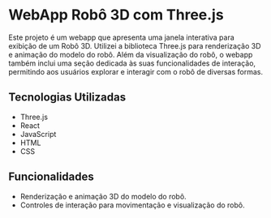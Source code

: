 # WebApp Robô 3D com Three.js

Este projeto é um webapp que apresenta uma janela interativa para exibição de um Robô 3D. Utilizei a biblioteca Three.js para renderização 3D e animação do modelo do robô. Além da visualização do robô, o webapp também inclui uma seção dedicada às suas funcionalidades de interação, permitindo aos usuários explorar e interagir com o robô de diversas formas.

## Tecnologias Utilizadas

- Three.js
- React
- JavaScript
- HTML
- CSS

## Funcionalidades

- Renderização e animação 3D do modelo do robô.
- Controles de interação para movimentação e visualização do robô.

